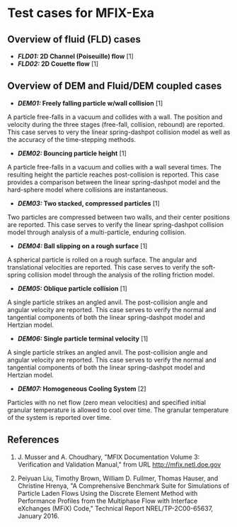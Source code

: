 # Test cases for MFIX-Exa


## Overview of fluid (FLD) cases

* **_FLD01:_ 2D Channel (Poiseuille) flow** [1]
* **_FLD02:_ 2D Couette flow** [1]



## Overview of DEM and Fluid/DEM coupled cases


* **_DEM01:_ Freely falling particle w/wall collision** [1]

A particle free-falls in a vacuum and collides with a wall. The position and velocity during the three stages (free-fall, collision, rebound) are reported. This case serves to very the linear spring-dashpot collision model as well as the accuracy of the time-stepping methods. 


* **_DEM02:_ Bouncing particle height** [1]

A particle free-falls in a vacuum and collies with a wall several times. The resulting height the particle reaches post-collision is reported. This case provides a comparison between the linear spring-dashpot model and the hard-sphere model where collisions are instantaneous.


* **_DEM03:_ Two stacked, compressed particles** [1]

Two particles are compressed between two walls, and their center positions are reported. This case serves to verify the linear spring-dashpot collision model through analysis of a multi-particle, enduring collision.


* **_DEM04:_ Ball slipping on a rough surface** [1]

A spherical particle is rolled on a rough surface. The angular and translational velocities are reported. This case serves to verify the soft-spring collision model through the analysis of the rolling friction model.


* **_DEM05:_ Oblique particle collision** [1]

A single particle strikes an angled anvil. The post-collision angle and angular velocity are reported. This case serves to verify the normal and tangential components of both the linear spring-dashpot model and Hertzian model.


* **_DEM06:_ Single particle terminal velocity** [1]

A single particle strikes an angled anvil. The post-collision angle and angular velocity are reported. This case serves to verify the normal and tangential components of both the linear spring-dashpot model and Hertzian model.


* **_DEM07:_ Homogeneous Cooling System** [2]

Particles with no net flow (zero mean velocities) and specified initial granular temperature is allowed to cool over time. The granular temperature of the system is reported over time.


## References
1. J. Musser and A. Choudhary, "MFIX Documentation Volume 3: Verification and Validation Manual," from URL http://mfix.netl.doe.gov

2. Peiyuan Liu, Timothy Brown, William D. Fullmer, Thomas Hauser, and Christine Hrenya, "A Comprehensive Benchmark Suite for Simulations of Particle Laden Flows Using the Discrete Element Method with Performance Profiles from the Multiphase Flow with Interface eXchanges (MFiX) Code," Technical Report NREL/TP-2C00-65637, January 2016.
